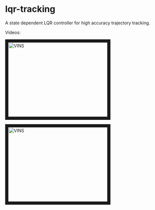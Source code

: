 # lqr-tracking
A state dependent LQR controller for high accuracy trajectory tracking.

Videos:

<a href="https://www.youtube.com/watch?v=phKAAQSkkjc" target="_blank"><img src="http://i3.ytimg.com/vi/phKAAQSkkjc/maxresdefault.jpg" 
alt="VINS" width="320" height="240" border="10" /></a>

<a href="https://www.youtube.com/watch?v=Arlwatxqgfo" target="_blank"><img src="http://i3.ytimg.com/vi/phKAAQSkkjc/hqdefault.jpg" 
alt="VINS" width="320" height="240" border="10" /></a>

